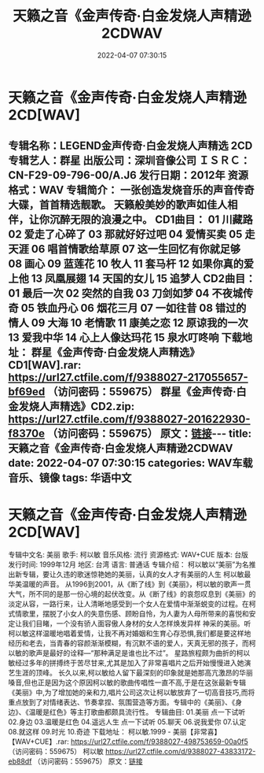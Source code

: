 ﻿---
title: 天籁之音《金声传奇·白金发烧人声精逊2CDWAV
date: 2022-04-07 07:30:15
categories: WAV车载音乐、镜像
tags: 华语中文
---
# 天籁之音《金声传奇·白金发烧人声精逊2CD[WAV]

专辑名称：LEGEND金声传奇·白金发烧人声精选 2CD
专辑艺人：群星
出版公司：深圳音像公司
ＩＳＲＣ：CN-F29-09-796-00/A.J6
发行日期：2012年
资源格式：WAV
专辑简介：
一张创造发烧音乐的声音传奇大碟，首首精选靓歌。
天籁般美妙的歌声如佳人相伴，让你沉醉无限的浪漫之中。
CD1曲目：
01 川藏路
02 爱走了心碎了
03 那就好好过吧
04 爱情买卖
05 走天涯
06 唱首情歌给草原
07 这一生回忆有你就足够
08 画心
09 蓝莲花
10 牧人
11 套马杆
12 如果你真的爱上他
13 凤凰展翅
14 天国的女儿
15 追梦人
CD2曲目：
01 最后一次
02 突然的自我
03 刀剑如梦
04 不夜城传奇
05 铁血丹心
06 烟花三月
07 一如往昔
08 错过的情人
09 大海
10 老情歌
11 康美之恋
12 原谅我的一次
13 爱我中华
14 心上人像达玛花
15 泉水叮咚响
下载地址：
群星《金声传奇·白金发烧人声精选》CD1[WAV].rar: https://url27.ctfile.com/f/9388027-217055657-bf69ed
（访问密码：559675）
群星《金声传奇·白金发烧人声精选》CD2.zip: https://url27.ctfile.com/f/9388027-201622930-f8370e
（访问密码：559675）
原文：[链接](https://blog.sina.com.cn/s/blog_1647c7e7601030wjc.html)---
title: 天籁之音《金声传奇·白金发烧人声精逊2CDWAV
date: 2022-04-07 07:30:15
categories: WAV车载音乐、镜像
tags: 华语中文
---
# 天籁之音《金声传奇·白金发烧人声精逊2CD[WAV]

专辑中文名: 美丽
歌手: 柯以敏
音乐风格: 流行
资源格式: WAV+CUE
版本: 台版
发行时间: 1999年12月
地区: 台湾
语言: 普通话
专辑介绍：
柯以敏以“美丽”为名推出新专辑，要让久违的歌迷惊艳她的美丽，认真的女人才有美丽的人生
柯以敏最华美温暖的声音。
从1996到2001，从《断了线》到《美丽》，柯以敏的歌声一贯大气，所不同的是那一份心境的起伏改变。从《断了线》的哀怨叹息到《美丽》的淡定从容，一路行来，让人清晰地感受到一个女人在爱情中渐渐蜕变的过程。在柯式情歌里，摆脱了小女人的失意伤感、顾盼自怜，为人妻为人母所带来的喜悦和安定让我们目睹，一个没有骄人面容傲人身材的女人怎样焕发异样
神采的美丽。听柯以敏这样温暖地唱着爱情，让我不再对婚姻和生育心存恐惧,我们都是要这样地经历和老去，当青春的容颜渐渐模糊，有沉默不语的爱人，天真无邪的孩子，而柯以敏的歌声是最好的诠释—“那种满足是谁也比不过”。
星路旅程颇为曲折的柯以敏经过多年的拼搏终于苦尽甘来,尤其是加入了非常喜唱片之后开始慢慢进入她演艺生涯的顶峰。
长久以来,柯以敏给人留下最深刻的印象就是她那高亢激昂的华丽嗓音,但也正是因为这个原因柯以敏的歌曲传唱性一直不高,于是在这张最新专辑《美丽》中,为了增加她的亲和力,唱片公司这次让柯以敏放弃了一切高音技巧,而将重点放到了对情绪表达、节奏拿捏、氛围营造等方面。专辑中的《美丽》、《身边》、《温暖是红色》等主打歌曲都颇具流行性。
专辑曲目:
01.美丽
点一下试听
02.身边
03.温暖是红色
04.遥远人生
点一下试听
05.聊天
06.说我爱你
07.认定
08.就这样
09.时光
10.奇迹
下载地址：
柯以敏.1999 - 美丽【非常喜】【WAV+CUE】.rar: https://url27.ctfile.com/f/9388027-498753659-00a0f5
（访问密码：559675）
柯以敏
https://url27.ctfile.com/d/9388027-43833172-eb88df
（访问密码：559675）
原文：[链接](https://blog.sina.com.cn/s/blog_1647c7e7601030wjc.html)